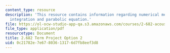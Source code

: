 ```yaml
---
content_type: resource
description: 'This resource contains information regarding numerical methods: wavenumber
  integration and parabolic equation.'
file: https://ol-ocw-studio-app-qa.s3.amazonaws.com/courses/2-682-acoustical-oceanography-spring-2012/0c21782e7e67803613176d7fb8eef3d8_MIT2_682S12_termproject_02.pdf
file_type: application/pdf
resourcetype: Document
title: 2.682 Term Project Option 2
uid: 0c21782e-7e67-8036-1317-6d7fb8eef3d8
---
```

